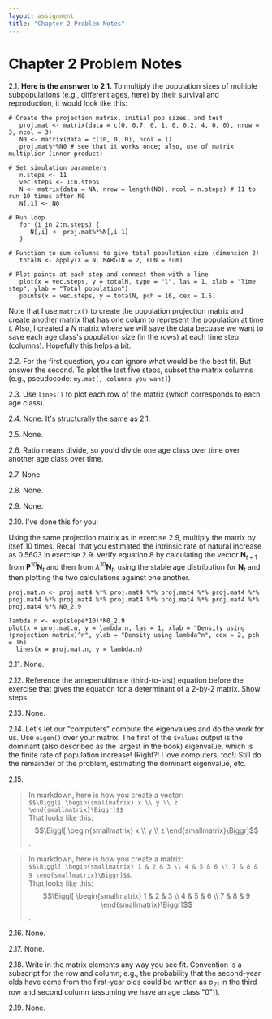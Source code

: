 ```yaml
---
layout: assignment
title: "Chapter 2 Problem Notes"
---
```


# Chapter 2 Problem Notes

2.1. **Here is the ansnwer to 2.1.** To multiply the population sizes of multiple subpopulations (e.g., different ages, here) by their survival and reproduction, it would look like this:

```{r}
# Create the projection matrix, initial pop sizes, and test
   proj.mat <- matrix(data = c(0, 0.7, 0, 1, 0, 0.2, 4, 0, 0), nrow = 3, ncol = 3)
   N0 <- matrix(data = c(10, 0, 0), ncol = 1)
   proj.mat%*%N0 # see that it works once; also, use of matrix multiplier (inner product)

# Set simulation parameters
   n.steps <- 11
   vec.steps <- 1:n.steps
   N <- matrix(data = NA, nrow = length(N0), ncol = n.steps) # 11 to run 10 times after N0
   N[,1] <- N0

# Run loop
   for (i in 2:n.steps) {
      N[,i] <- proj.mat%*%N[,i-1]  
   }

# Function to sum columns to give total population size (dimension 2)
   totalN <- apply(X = N, MARGIN = 2, FUN = sum)

# Plot points at each step and connect them with a line
   plot(x = vec.steps, y = totalN, type = "l", las = 1, xlab = "Time step", ylab = "Total population")
   points(x = vec.steps, y = totalN, pch = 16, cex = 1.5)
```
Note that I use `matrix()` to create the population projection matrix and create another matrix that has one colum to represent the population at time $t$. Also, I created a $N$ matrix where we will save the data becuase we want to save each age class's population size (in the rows) at each time step (columns).  Hopefully this helps a bit.


2.2. For the first question, you can ignore what would be the best fit. But answer the second. To plot the last five steps, subset the matrix columns (e.g., pseudocode: `my.mat[, columns you want]`)

2.3. Use `lines()` to plot each row of the matrix (which corresponds to each age class).

2.4. None. It's structurally the same as 2.1.

2.5. None.

2.6. Ratio means divide, so you'd divide one age class over time over another age class over time.

2.7. None.

2.8. None.

2.9. None.

2.10. I've done this for you:

Using the same projection matrix as in exercise 2.9, multiply the matrix by itsef 10 times. Recall that you estimated the intrinsic rate of natural increase as 0.5603 in exercise 2.9. Verify equation 8 by calculating the vector $\mathbf{N}_{t+1}$ from $\mathbf{P}^{10}\mathbf{N}_t$ and then from $\lambda ^{10}\mathbf{N}_t$, using the stable age distribution for $\mathbf{N}_t$ and then plotting the two calculations against one another.

```{r}
proj.mat.n <- proj.mat4 %*% proj.mat4 %*% proj.mat4 %*% proj.mat4 %*% proj.mat4 %*% proj.mat4 %*% proj.mat4 %*% proj.mat4 %*% proj.mat4 %*% proj.mat4 %*% N0_2.9

lambda.n <- exp(slope*10)*N0_2.9
plot(x = proj.mat.n, y = lambda.n, las = 1, xlab = "Density using (projection matrix)^n", ylab = "Density using lambda^n", cex = 2, pch = 16)
  lines(x = proj.mat.n, y = lambda.n)
```

2.11. None.

2.12. Reference the antepenultimate (third-to-last) equation before the exercise that gives the equation for a determinant of a 2-by-2 matrix. Show steps.

2.13. None.

2.14. Let's let our "computers" compute the eigenvalues and do the work for us. Use `eigen()` over your matrix. The first of the `$values` output is the dominant (also described as the largest in the book) eigenvalue, which is the finite rate of population increase! (Right?! I love computers, too!) Still do the remainder of the problem, estimating the dominant eigenvalue, etc.

2.15. 
> In markdown, here is how you create a vector:  
`$$\Biggl[ \begin{smallmatrix} x \\ y \\ z \end{smallmatrix}\Biggr]$$`  
That looks like this: $$\Biggl[ \begin{smallmatrix} x \\ y \\ z \end{smallmatrix}\Biggr]$$.

> In markdown, here is how you create a matrix:  
`$$\Biggl[ \begin{smallmatrix} 1 & 2 & 3 \\ 4 & 5 & 6 \\ 7 & 8 & 9 \end{smallmatrix}\Biggr]$$`.  
That looks like this: $$\Biggl[ \begin{smallmatrix} 1 & 2 & 3 \\ 4 & 5 & 6 \\ 7 & 8 & 9 \end{smallmatrix}\Biggr]$$.

2.16. None.

2.17. None.

2.18. Write in the matrix elements any way you see fit. Convention is a subscript for the row and column; e.g., the probability that the second-year olds have come from the first-year olds could be written as $p_{21}$ in the third row and second column (assuming we have an age class "$0$")).

2.19. None.